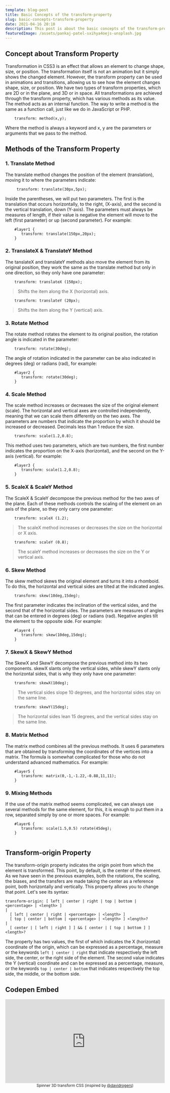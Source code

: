 ```yaml
---
template: blog-post
title: Basic Concepts of the transform-property
slug: basic-concepts-transform-property
date: 2021-04-16 20:10
description: This post is about the basic concepts of the transform-property
featuredImage: /assets/pankaj-patel-sxihya4oejs-unsplash.jpg
---
```

## Concept about Transform Property
<p>Transformation in CSS3 is an effect that allows an element to change shape, size, or position. The transformation itself is not an animation but it simply shows the changed element. However, the transform property can be used in animations and transitions, allowing us to see how the element changes shape, size, or position. We have two types of transform properties, which are 2D or in the plane, and 3D or in space.
All transformations are achieved through the transform property, which has various methods as its value. The method acts as an internal function. The way to write a method is the same as a function call, just like we do in JavaScript or PHP.</p>


```
    transform: method(x,y);
```

Where the method is always a keyword and x, y are the parameters or arguments that we pass to the method.

## Methods of the Transform Property

### 1. Translate Method
The translate method changes the position of the element (translation), moving it to where the parameters indicate:
```
     transform: translate(30px,5px);
```
Inside the parentheses, we will put two parameters. The first is the translation that occurs horizontally, to the right, (X-axis), and the second is the vertical translation, down (Y-axis). The parameters must always be measures of length, if their value is negative the element will move to the left (first parameter) or up (second parameter). For example:
```
    #layer1 {
       transform: translate(150px,20px);
    }
```

### 2. TranslateX & TranslateY Method
The tanslateX and translateY methods also move the element from its original position, they work the same as the translate method but only in one direction, so they only have one parameter:
```
    transform: translateX (150px);
```
> Shifts the item along the X (horizontal) axis.
``` 
    transform: translateY (20px);
```
> Shifts the item along the Y (vertical) axis.


### 3. Rotate Method
The rotate method rotates the element to its original position, the rotation angle is indicated in the parameter:
```
    transform: rotate(30deg);
```
The angle of rotation indicated in the parameter can be also indicated in degrees (deg) or radians (rad), for example:
```	
    #layer2 {
       transform: rotate(30deg);
    }
```

### 4. Scale Method
The scale method increases or decreases the size of the original element (scale). The horizontal and vertical axes are controlled independently, meaning that we can scale them differently on the two axes. The parameters are numbers that indicate the proportion by which it should be increased or decreased. Decimals less than 1 reduce the size.

```
    transform: scale(1.2,0.8);
```
This method uses two parameters, which are two numbers, the first number indicates the proportion on the X-axis (horizontal), and the second on the Y-axis (vertical). for example:
```
    #layer3 { 
       transform: scale(1.2,0.8);
    }
```
### 5. ScaleX & ScaleY Method
The ScaleX & ScaleY decompose the previous method for the two axes of the plane. Each of these methods controls the scaling of the element on an axis of the plane, so they only carry one parameter:
```
    transform: scaleX (1.2);
```

> The scaleX method increases or decreases the size on the horizontal or X axis.

```
    transform: scaleY (0.8);
```

> The scaleY method increases or decreases the size on the Y or vertical axis.

### 6. Skew Method
The skew method skews the original element and turns it into a rhomboid. To do this, the horizontal and vertical sides are tilted at the indicated angles.
```
    transform: skew(10deg,15deg);
```
The first parameter indicates the inclination of the vertical sides, and the second that of the horizontal sides. The parameters are measures of angles that can be entered in degrees (deg) or radians (rad). Negative angles tilt the element to the opposite side. For example:	
```
    #layer4 {
       transform: skew(10deg,15deg);
    }
```

### 7. SkewX & SkewY Method
The SkewX and SkewY decompose the previous method into its two components. skewX slants only the vertical sides, while skewY slants only the horizontal sides, that is why they only have one parameter:
```
    transform: skewX(10deg);
```
> The vertical sides slope 10 degrees, and the horizontal sides stay on the same line.
```
    transform: skewY(15deg);
```
> The horizontal sides lean 15 degrees, and the vertical sides stay on the same line.

### 8. Matrix Method
The matrix method combines all the previous methods. It uses 6 parameters that are obtained by transforming the coordinates of the vertices into a matrix. The formula is somewhat complicated for those who do not understand advanced mathematics. For example:
```
    #layer5 {
       transform: matrix(0,-1,-1.22,-0.88,11,11);
    }

```

### 9. Mixing Methods
If the use of the matrix method seems complicated, we can always use several methods for the same element, for this, it is enough to put them in a row, separated simply by one or more spaces. For example:
```
    #layer6 {
       transform: scale(1.5,0.5) rotate(45deg);
    }


```

## Transform-origin Property

The transform-origin property indicates the origin point from which the element is transformed. This point, by default, is the center of the element. As we have seen in the previous examples, both the rotations, the scaling, the biases, and the transfers are made taking the center as a reference point, both horizontally and vertically. This property allows you to change that point. Let's see its syntax:

```
transform-origin: [ left | center | right | top | bottom | <percentage> | <length> ]
| 
  [ left | center | right | <percentage> | <length> ]
  [ top | center | bottom | <percentage> | <length> ] <length>?
|
  [ center | [ left | right ] ] && [ center | [ top | bottom ] ] <length>?
```

The property has two values, the first of which indicates the X (horizontal) coordinate of the origin, which can be expressed as a percentage, measure or the keywords ```left | center | right``` that indicate respectively the left side, the center, or the right side of the element. The second value indicates the Y (vertical) coordinate and can be expressed as a percentage, measure, or the keywords ```top | center | bottom``` that indicates respectively the top side, the middle, or the bottom side.



## Codepen Embed
<iframe height="265" style="width: 100%;" scrolling="no" title="Spinner 3D transform CSS" src="https://codepen.io/fender0195/embed/XWpBNZy?height=265&theme-id=dark&default-tab=css,result" frameborder="no" loading="lazy" allowtransparency="true" allowfullscreen="true">
  See the Pen <a href='https://codepen.io/fender0195/pen/XWpBNZy'>Spinner 3D transform CSS</a> by fender0195
  (<a href='https://codepen.io/fender0195'>@fender0195</a>) on <a href='https://codepen.io'>CodePen</a>.
</iframe>
<figcaption style="font-size:12px; text-color:rgba(0,0,0,0.5); text-align: center;">
  Spinner 3D transform CSS (inspired by <a href="https://codepen.io/davidrogers/pen/ERNRgq">@davidrogers</a>)
  <figcaption>
</figcaption></figcaption>
